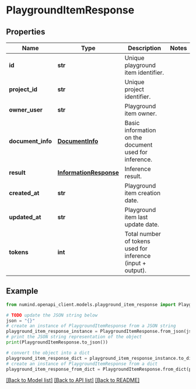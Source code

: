 # PlaygroundItemResponse


## Properties

Name | Type | Description | Notes
------------ | ------------- | ------------- | -------------
**id** | **str** | Unique playground item identifier. | 
**project_id** | **str** | Unique project identifier. | 
**owner_user** | **str** | Playground item owner. | 
**document_info** | [**DocumentInfo**](DocumentInfo.md) | Basic information on the document used for inference. | 
**result** | [**InformationResponse**](InformationResponse.md) | Inference result. | 
**created_at** | **str** | Playground item creation date. | 
**updated_at** | **str** | Playground item last update date. | 
**tokens** | **int** | Total number of tokens used for inference (input + output). | 

## Example

```python
from numind.openapi_client.models.playground_item_response import PlaygroundItemResponse

# TODO update the JSON string below
json = "{}"
# create an instance of PlaygroundItemResponse from a JSON string
playground_item_response_instance = PlaygroundItemResponse.from_json(json)
# print the JSON string representation of the object
print(PlaygroundItemResponse.to_json())

# convert the object into a dict
playground_item_response_dict = playground_item_response_instance.to_dict()
# create an instance of PlaygroundItemResponse from a dict
playground_item_response_from_dict = PlaygroundItemResponse.from_dict(playground_item_response_dict)
```
[[Back to Model list]](../README.md#documentation-for-models) [[Back to API list]](../README.md#documentation-for-api-endpoints) [[Back to README]](../README.md)


